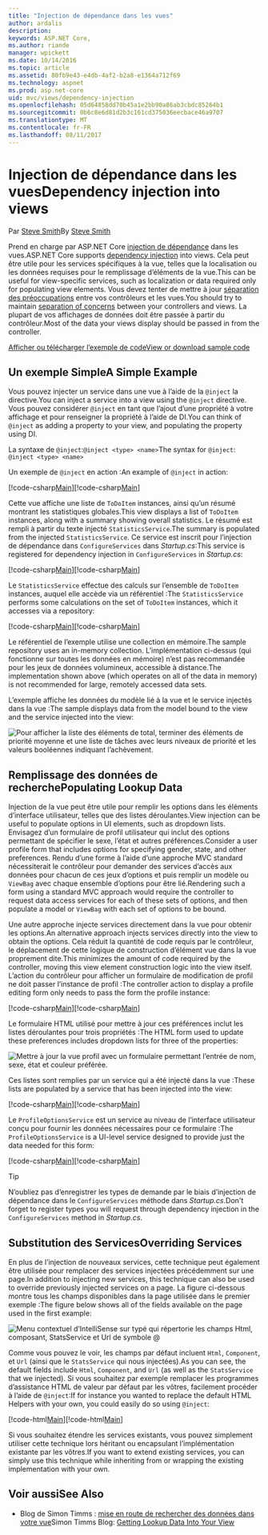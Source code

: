 ```yaml
---
title: "Injection de dépendance dans les vues"
author: ardalis
description: 
keywords: ASP.NET Core,
ms.author: riande
manager: wpickett
ms.date: 10/14/2016
ms.topic: article
ms.assetid: 80fb9e43-e4db-4af2-b2a8-e1364a712f69
ms.technology: aspnet
ms.prod: asp.net-core
uid: mvc/views/dependency-injection
ms.openlocfilehash: 05d64858dd70b45a1e2bb90a86ab3cbdc85264b1
ms.sourcegitcommit: 0b6c8e6d81d2b3c161cd375036eecbace46a9707
ms.translationtype: MT
ms.contentlocale: fr-FR
ms.lasthandoff: 08/11/2017
---
```

# <a name="dependency-injection-into-views"></a><span data-ttu-id="58a56-103">Injection de dépendance dans les vues</span><span class="sxs-lookup"><span data-stu-id="58a56-103">Dependency injection into views</span></span>

<span data-ttu-id="58a56-104">Par [Steve Smith](http://ardalis.com)</span><span class="sxs-lookup"><span data-stu-id="58a56-104">By [Steve Smith](http://ardalis.com)</span></span>

<span data-ttu-id="58a56-105">Prend en charge par ASP.NET Core [injection de dépendance](xref:fundamentals/dependency-injection) dans les vues.</span><span class="sxs-lookup"><span data-stu-id="58a56-105">ASP.NET Core supports [dependency injection](xref:fundamentals/dependency-injection) into views.</span></span> <span data-ttu-id="58a56-106">Cela peut être utile pour les services spécifiques à la vue, telles que la localisation ou les données requises pour le remplissage d’éléments de la vue.</span><span class="sxs-lookup"><span data-stu-id="58a56-106">This can be useful for view-specific services, such as localization or data required only for populating view elements.</span></span> <span data-ttu-id="58a56-107">Vous devez tenter de mettre à jour [séparation des préoccupations](http://deviq.com/separation-of-concerns) entre vos contrôleurs et les vues.</span><span class="sxs-lookup"><span data-stu-id="58a56-107">You should try to maintain [separation of concerns](http://deviq.com/separation-of-concerns) between your controllers and views.</span></span> <span data-ttu-id="58a56-108">La plupart de vos affichages de données doit être passée à partir du contrôleur.</span><span class="sxs-lookup"><span data-stu-id="58a56-108">Most of the data your views display should be passed in from the controller.</span></span>

[<span data-ttu-id="58a56-109">Afficher ou télécharger l’exemple de code</span><span class="sxs-lookup"><span data-stu-id="58a56-109">View or download sample code</span></span>](https://github.com/aspnet/Docs/tree/master/aspnetcore/mvc/views/dependency-injection/sample)

## <a name="a-simple-example"></a><span data-ttu-id="58a56-110">Un exemple Simple</span><span class="sxs-lookup"><span data-stu-id="58a56-110">A Simple Example</span></span>

<span data-ttu-id="58a56-111">Vous pouvez injecter un service dans une vue à l’aide de la `@inject` la directive.</span><span class="sxs-lookup"><span data-stu-id="58a56-111">You can inject a service into a view using the `@inject` directive.</span></span> <span data-ttu-id="58a56-112">Vous pouvez considérer `@inject` en tant que l’ajout d’une propriété à votre affichage et pour renseigner la propriété à l’aide de DI.</span><span class="sxs-lookup"><span data-stu-id="58a56-112">You can think of `@inject` as adding a property to your view, and populating the property using DI.</span></span>

<span data-ttu-id="58a56-113">La syntaxe de `@inject`:`@inject <type> <name>`</span><span class="sxs-lookup"><span data-stu-id="58a56-113">The syntax for `@inject`: `@inject <type> <name>`</span></span>

<span data-ttu-id="58a56-114">Un exemple de `@inject` en action :</span><span class="sxs-lookup"><span data-stu-id="58a56-114">An example of `@inject` in action:</span></span>

<span data-ttu-id="58a56-115">[!code-csharp[Main](../../mvc/views/dependency-injection/sample/src/ViewInjectSample/Views/ToDo/Index.cshtml?highlight=4,5,15,16,17)]</span><span class="sxs-lookup"><span data-stu-id="58a56-115">[!code-csharp[Main](../../mvc/views/dependency-injection/sample/src/ViewInjectSample/Views/ToDo/Index.cshtml?highlight=4,5,15,16,17)]</span></span>

<span data-ttu-id="58a56-116">Cette vue affiche une liste de `ToDoItem` instances, ainsi qu’un résumé montrant les statistiques globales.</span><span class="sxs-lookup"><span data-stu-id="58a56-116">This view displays a list of `ToDoItem` instances, along with a summary showing overall statistics.</span></span> <span data-ttu-id="58a56-117">Le résumé est rempli à partir du texte injecté `StatisticsService`.</span><span class="sxs-lookup"><span data-stu-id="58a56-117">The summary is populated from the injected `StatisticsService`.</span></span> <span data-ttu-id="58a56-118">Ce service est inscrit pour l’injection de dépendance dans `ConfigureServices` dans *Startup.cs*:</span><span class="sxs-lookup"><span data-stu-id="58a56-118">This service is registered for dependency injection in `ConfigureServices` in *Startup.cs*:</span></span>

<span data-ttu-id="58a56-119">[!code-csharp[Main](../../mvc/views/dependency-injection/sample/src/ViewInjectSample/Startup.cs?highlight=6,7&range=15-22)]</span><span class="sxs-lookup"><span data-stu-id="58a56-119">[!code-csharp[Main](../../mvc/views/dependency-injection/sample/src/ViewInjectSample/Startup.cs?highlight=6,7&range=15-22)]</span></span>

<span data-ttu-id="58a56-120">Le `StatisticsService` effectue des calculs sur l’ensemble de `ToDoItem` instances, auquel elle accède via un référentiel :</span><span class="sxs-lookup"><span data-stu-id="58a56-120">The `StatisticsService` performs some calculations on the set of `ToDoItem` instances, which it accesses via a repository:</span></span>

<span data-ttu-id="58a56-121">[!code-csharp[Main](../../mvc/views/dependency-injection/sample/src/ViewInjectSample/Model/Services/StatisticsService.cs?highlight=15,20,26)]</span><span class="sxs-lookup"><span data-stu-id="58a56-121">[!code-csharp[Main](../../mvc/views/dependency-injection/sample/src/ViewInjectSample/Model/Services/StatisticsService.cs?highlight=15,20,26)]</span></span>

<span data-ttu-id="58a56-122">Le référentiel de l’exemple utilise une collection en mémoire.</span><span class="sxs-lookup"><span data-stu-id="58a56-122">The sample repository uses an in-memory collection.</span></span> <span data-ttu-id="58a56-123">L’implémentation ci-dessus (qui fonctionne sur toutes les données en mémoire) n’est pas recommandée pour les jeux de données volumineux, accessible à distance.</span><span class="sxs-lookup"><span data-stu-id="58a56-123">The implementation shown above (which operates on all of the data in memory) is not recommended for large, remotely accessed data sets.</span></span>

<span data-ttu-id="58a56-124">L’exemple affiche les données du modèle lié à la vue et le service injectés dans la vue :</span><span class="sxs-lookup"><span data-stu-id="58a56-124">The sample displays data from the model bound to the view and the service injected into the view:</span></span>

![Pour afficher la liste des éléments de total, terminer des éléments de priorité moyenne et une liste de tâches avec leurs niveaux de priorité et les valeurs booléennes indiquant l’achèvement.](dependency-injection/_static/screenshot.png)

## <a name="populating-lookup-data"></a><span data-ttu-id="58a56-126">Remplissage des données de recherche</span><span class="sxs-lookup"><span data-stu-id="58a56-126">Populating Lookup Data</span></span>

<span data-ttu-id="58a56-127">Injection de la vue peut être utile pour remplir les options dans les éléments d’interface utilisateur, telles que des listes déroulantes.</span><span class="sxs-lookup"><span data-stu-id="58a56-127">View injection can be useful to populate options in UI elements, such as dropdown lists.</span></span> <span data-ttu-id="58a56-128">Envisagez d’un formulaire de profil utilisateur qui inclut des options permettant de spécifier le sexe, l’état et autres préférences.</span><span class="sxs-lookup"><span data-stu-id="58a56-128">Consider a user profile form that includes options for specifying gender, state, and other preferences.</span></span> <span data-ttu-id="58a56-129">Rendu d’une forme à l’aide d’une approche MVC standard nécessiterait le contrôleur pour demander des services d’accès aux données pour chacun de ces jeux d’options et puis remplir un modèle ou `ViewBag` avec chaque ensemble d’options pour être lié.</span><span class="sxs-lookup"><span data-stu-id="58a56-129">Rendering such a form using a standard MVC approach would require the controller to request data access services for each of these sets of options, and then populate a model or `ViewBag` with each set of options to be bound.</span></span>

<span data-ttu-id="58a56-130">Une autre approche injecte services directement dans la vue pour obtenir les options.</span><span class="sxs-lookup"><span data-stu-id="58a56-130">An alternative approach injects services directly into the view to obtain the options.</span></span> <span data-ttu-id="58a56-131">Cela réduit la quantité de code requis par le contrôleur, le déplacement de cette logique de construction d’élément vue dans la vue proprement dite.</span><span class="sxs-lookup"><span data-stu-id="58a56-131">This minimizes the amount of code required by the controller, moving this view element construction logic into the view itself.</span></span> <span data-ttu-id="58a56-132">L’action du contrôleur pour afficher un formulaire de modification de profil ne doit passer l’instance de profil :</span><span class="sxs-lookup"><span data-stu-id="58a56-132">The controller action to display a profile editing form only needs to pass the form the profile instance:</span></span>

<span data-ttu-id="58a56-133">[!code-csharp[Main](../../mvc/views/dependency-injection/sample/src/ViewInjectSample/Controllers/ProfileController.cs?highlight=9,19)]</span><span class="sxs-lookup"><span data-stu-id="58a56-133">[!code-csharp[Main](../../mvc/views/dependency-injection/sample/src/ViewInjectSample/Controllers/ProfileController.cs?highlight=9,19)]</span></span>

<span data-ttu-id="58a56-134">Le formulaire HTML utilisé pour mettre à jour ces préférences inclut les listes déroulantes pour trois propriétés :</span><span class="sxs-lookup"><span data-stu-id="58a56-134">The HTML form used to update these preferences includes dropdown lists for three of the properties:</span></span>

![Mettre à jour la vue profil avec un formulaire permettant l’entrée de nom, sexe, état et couleur préférée.](dependency-injection/_static/updateprofile.png)

<span data-ttu-id="58a56-136">Ces listes sont remplies par un service qui a été injecté dans la vue :</span><span class="sxs-lookup"><span data-stu-id="58a56-136">These lists are populated by a service that has been injected into the view:</span></span>

<span data-ttu-id="58a56-137">[!code-csharp[Main](../../mvc/views/dependency-injection/sample/src/ViewInjectSample/Views/Profile/Index.cshtml?highlight=4,16,17,21,22,26,27)]</span><span class="sxs-lookup"><span data-stu-id="58a56-137">[!code-csharp[Main](../../mvc/views/dependency-injection/sample/src/ViewInjectSample/Views/Profile/Index.cshtml?highlight=4,16,17,21,22,26,27)]</span></span>

<span data-ttu-id="58a56-138">Le `ProfileOptionsService` est un service au niveau de l’interface utilisateur conçu pour fournir les données nécessaires pour ce formulaire :</span><span class="sxs-lookup"><span data-stu-id="58a56-138">The `ProfileOptionsService` is a UI-level service designed to provide just the data needed for this form:</span></span>

<span data-ttu-id="58a56-139">[!code-csharp[Main](../../mvc/views/dependency-injection/sample/src/ViewInjectSample/Model/Services/ProfileOptionsService.cs?highlight=7,13,24)]</span><span class="sxs-lookup"><span data-stu-id="58a56-139">[!code-csharp[Main](../../mvc/views/dependency-injection/sample/src/ViewInjectSample/Model/Services/ProfileOptionsService.cs?highlight=7,13,24)]</span></span>

>[!TIP]
> <span data-ttu-id="58a56-140">N’oubliez pas d’enregistrer les types de demande par le biais d’injection de dépendance dans le `ConfigureServices` méthode dans *Startup.cs*.</span><span class="sxs-lookup"><span data-stu-id="58a56-140">Don't forget to register types you will request through dependency injection in the  `ConfigureServices` method in *Startup.cs*.</span></span>

## <a name="overriding-services"></a><span data-ttu-id="58a56-141">Substitution des Services</span><span class="sxs-lookup"><span data-stu-id="58a56-141">Overriding Services</span></span>

<span data-ttu-id="58a56-142">En plus de l’injection de nouveaux services, cette technique peut également être utilisée pour remplacer des services injectées précédemment sur une page.</span><span class="sxs-lookup"><span data-stu-id="58a56-142">In addition to injecting new services, this technique can also be used to override previously injected services on a page.</span></span> <span data-ttu-id="58a56-143">La figure ci-dessous montre tous les champs disponibles dans la page utilisée dans le premier exemple :</span><span class="sxs-lookup"><span data-stu-id="58a56-143">The figure below shows all of the fields available on the page used in the first example:</span></span>

![Menu contextuel d’IntelliSense sur typé qui répertorie les champs Html, composant, StatsService et Url de symbole @](dependency-injection/_static/razor-fields.png)

<span data-ttu-id="58a56-145">Comme vous pouvez le voir, les champs par défaut incluent `Html`, `Component`, et `Url` (ainsi que le `StatsService` qui nous injectées).</span><span class="sxs-lookup"><span data-stu-id="58a56-145">As you can see, the default fields include `Html`, `Component`, and `Url` (as well as the `StatsService` that we injected).</span></span> <span data-ttu-id="58a56-146">Si vous souhaitez par exemple remplacer les programmes d’assistance HTML de valeur par défaut par les vôtres, facilement procéder à l’aide de `@inject`:</span><span class="sxs-lookup"><span data-stu-id="58a56-146">If for instance you wanted to replace the default HTML Helpers with your own, you could easily do so using `@inject`:</span></span>

<span data-ttu-id="58a56-147">[!code-html[Main](../../mvc/views/dependency-injection/sample/src/ViewInjectSample/Views/Helper/Index.cshtml?highlight=3,11)]</span><span class="sxs-lookup"><span data-stu-id="58a56-147">[!code-html[Main](../../mvc/views/dependency-injection/sample/src/ViewInjectSample/Views/Helper/Index.cshtml?highlight=3,11)]</span></span>

<span data-ttu-id="58a56-148">Si vous souhaitez étendre les services existants, vous pouvez simplement utiliser cette technique lors héritant ou encapsulant l’implémentation existante par les vôtres.</span><span class="sxs-lookup"><span data-stu-id="58a56-148">If you want to extend existing services, you can simply use this technique while inheriting from or wrapping the existing implementation with your own.</span></span>

## <a name="see-also"></a><span data-ttu-id="58a56-149">Voir aussi</span><span class="sxs-lookup"><span data-stu-id="58a56-149">See Also</span></span>

* <span data-ttu-id="58a56-150">Blog de Simon Timms : [mise en route de rechercher des données dans votre vue](http://blog.simontimms.com/2015/06/09/getting-lookup-data-into-you-view/)</span><span class="sxs-lookup"><span data-stu-id="58a56-150">Simon Timms Blog: [Getting Lookup Data Into Your View](http://blog.simontimms.com/2015/06/09/getting-lookup-data-into-you-view/)</span></span>
